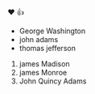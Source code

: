 :heart:
:+1:

- George Washington
- john adams
- thomas jefferson
1. james Madison
2. james Monroe
3. John Quincy Adams
